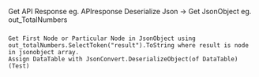 Get API Response eg. APIresponse
Deserialize Json -> Get JsonObject eg. out_TotalNumbers
###
```vb.net
Get First Node or Particular Node in JsonObject using out_totalNumbers.SelectToken("result").ToString where result is node in jsonobject array.
Assign DataTable with JsonConvert.DeserializeObject(of DataTable)(Test)
```
